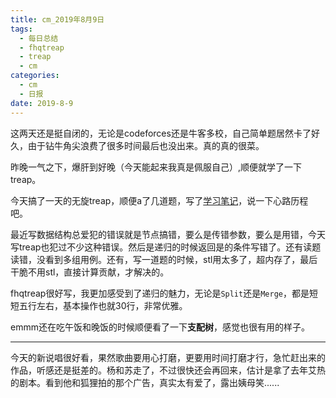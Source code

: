 ```yaml
---
title: cm_2019年8月9日
tags: 
  - 每日总结
  - fhqtreap
  - treap
  - cm
categories:
  - cm
  - 日报
date: 2019-8-9
---
```


这两天还是挺自闭的，无论是codeforces还是牛客多校，自己简单题居然卡了好久，由于钻牛角尖浪费了很多时间最后也没出来。真的真的很菜。

昨晚一气之下，爆肝到好晚（今天能起来我真是佩服自己）,顺便就学了一下treap。
<!-- more -->
今天搞了一天的无旋treap，顺便a了几道题，写了[学习笔记](https://dcmtruman.github.io/2019/08/08/cm_learn_fhqtreap/)，说一下心路历程吧。

最近写数据结构总爱犯的错误就是节点搞错，要么是传错参数，要么是用错，今天写treap也犯过不少这种错误。然后是递归的时候返回是的条件写错了。还有读题读错，没看到多组用例。还有，写一道题的时候，stl用太多了，超内存了，最后干脆不用stl，直接计算贡献，才解决的。

fhqtreap很好写，我更加感受到了递归的魅力，无论是`Split`还是`Merge`，都是短短五行左右，基本操作也就30行，非常优雅。

emmm还在吃午饭和晚饭的时候顺便看了一下**支配树**，感觉也很有用的样子。

---

今天的新说唱很好看，果然歌曲要用心打磨，更要用时间打磨才行，急忙赶出来的作品，听感还是挺差的。杨和苏走了，不过很快还会再回来，估计是拿了去年艾热的剧本。看到他和狐狸拍的那个广告，真实太有爱了，露出姨母笑......

